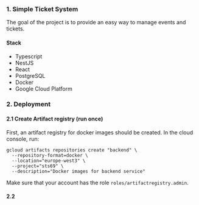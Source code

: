 ### 1. Simple Ticket System

The goal of the project is to provide an easy way to manage events and tickets.


#### Stack
* Typescript
* NestJS
* React
* PostgreSQL
* Docker
* Google Cloud Platform


### 2. Deployment
#### 2.1 Create Artifact registry (run once)

First, an artifact registry for docker images should be created. In the cloud console, run:

```
gcloud artifacts repositories create "backend" \
  --repository-format=docker \
  --location="europe-west3" \
  --project="sts69" \
  --description="Docker images for backend service"
```
Make sure that your account has the role `roles/artifactregistry.admin`.

#### 2.2 

